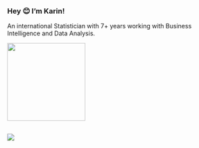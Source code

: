 ### Hey 😊 I’m Karin!

An international Statistician with 7+ years working with Business Intelligence and Data Analysis.

 <div>
  <a href="https://github.com/KarinPimentel">
  <img height="180em" src="https://github-readme-stats.vercel.app/api?username=karinpimentel&show_icons=true&theme=gruvbox&include_all_commits=true&count_private=true"/>
</div>
  
  ##
  
  <div> 
  <a href="https://www.linkedin.com/in/karinpimentel/" target="_blank"><img src="https://img.shields.io/badge/LinkedIn-0077B5?style=for-the-badge&logo=linkedin&logoColor=white" target="_blank"></a>
  </div>
